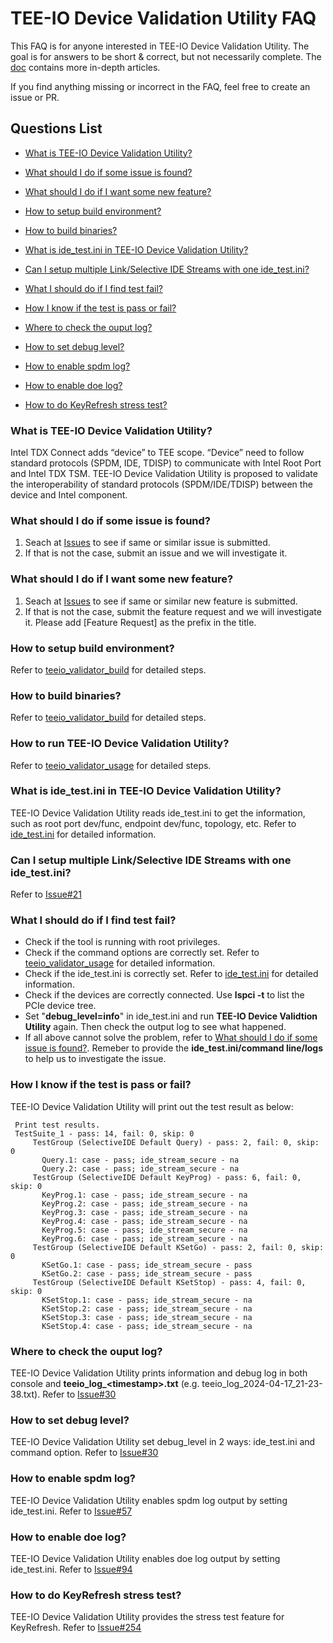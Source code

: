# TEE-IO Device Validation Utility FAQ

This FAQ is for anyone interested in TEE-IO Device Validation Utility. The goal is for answers to be short & correct, but not necessarily complete. The [doc](../doc/) contains more in-depth articles.

If you find anything missing or incorrect in the FAQ, feel free to create an issue or PR.

## Questions List
- [What is TEE-IO Device Validation Utility?](#what-is-tee-io-device-validation-utility)

- [What should I do if some issue is found?](#what-should-i-do-if-some-issue-is-found)

- [What should I do if I want some new feature?](#what-should-i-do-if-i-want-some-new-feature)

- [How to setup build environment?](#how-to-setup-build-environment)

- [How to build binaries?](#how-to-build-binaries)

- [What is ide_test.ini in TEE-IO Device Validation Utility?](#what-is-ide_testini-in-tee-io-device-validation-utility)

- [Can I setup multiple Link/Selective IDE Streams with one ide_test.ini?](#can-i-setup-multiple-linkselective-ide-streams-with-one-ide_testini)

- [What I should do if I find test fail?](#what-i-should-do-if-i-find-test-fail)

- [How I know if the test is pass or fail?](#how-i-know-if-the-test-is-pass-or-fail)

- [Where to check the ouput log?](#where-to-check-the-ouput-log)

- [How to set debug level?](#how-to-set-debug-level)

- [How to enable spdm log?](#how-to-enable-spdm-log)

- [How to enable doe log?](#how-to-enable-doe-log)

- [How to do KeyRefresh stress test?](#how-to-do-keyrefresh-stress-test)

### What is TEE-IO Device Validation Utility?
Intel TDX Connect adds “device” to TEE scope. “Device” need to follow standard protocols (SPDM, IDE, TDISP) to communicate with Intel Root Port and Intel TDX TSM. 
TEE-IO Device Validation Utility is proposed to validate the interoperability of standard protocols (SPDM/IDE/TDISP) between the device and Intel component.

### What should I do if some issue is found?
1. Seach at [Issues](https://github.com/intel/tee-io-validator/issues) to see if same or similar issue is submitted.
2. If that is not the case, submit an issue and we will investigate it.

### What should I do if I want some new feature?
1. Seach at [Issues](https://github.com/intel/tee-io-validator/issues) to see if same or similar new feature is submitted.
2. If that is not the case, submit the feature request and we will investigate it. Please add [Feature Request] as the prefix in the title.

### How to setup build environment?
Refer to [teeio_validator_build](./teeio_validator_build.md/#setup-build-environment) for detailed steps.

### How to build binaries?
Refer to [teeio_validator_build](./teeio_validator_build.md/#build-binaries) for detailed steps.

### How to run TEE-IO Device Validation Utility?
Refer to [teeio_validator_usage](./teeio_validator_usage.md) for detailed steps.

### What is ide_test.ini in TEE-IO Device Validation Utility?
TEE-IO Device Validation Utility reads ide_test.ini to get the information, such as root port dev/func, endpoint dev/func, topology, etc. Refer to [ide_test.ini](./ide_test_ini.md) for detailed information.

### Can I setup multiple Link/Selective IDE Streams with one ide_test.ini?
Refer to [Issue#21](https://github.com/intel/tee-io-validator/issues/21)

### What I should do if I find test fail?
- Check if the tool is running with root privileges.
- Check if the command options are correctly set. Refer to [teeio_validator_usage](./teeio_validator_usage.md) for detailed information.
- Check if the ide_test.ini is correctly set. Refer to [ide_test.ini](./ide_test_ini.md) for detailed information.
- Check if the devices are correctly connected. Use **lspci -t** to list the PCIe device tree.
- Set "**debug_level=info**" in ide_test.ini and run **TEE-IO Device Validtion Utility** again. Then check the output log to see what happened.
- If all above cannot solve the problem, refer to [What should I do if some issue is found?](#what-should-i-do-if-some-issue-is-found). Remeber to provide the **ide_test.ini/command line/logs** to help us to investigate the issue.

### How I know if the test is pass or fail?
TEE-IO Device Validation Utility will print out the test result as below:
```
 Print test results.
 TestSuite_1 - pass: 14, fail: 0, skip: 0
     TestGroup (SelectiveIDE Default Query) - pass: 2, fail: 0, skip: 0
       Query.1: case - pass; ide_stream_secure - na
       Query.2: case - pass; ide_stream_secure - na
     TestGroup (SelectiveIDE Default KeyProg) - pass: 6, fail: 0, skip: 0
       KeyProg.1: case - pass; ide_stream_secure - na
       KeyProg.2: case - pass; ide_stream_secure - na
       KeyProg.3: case - pass; ide_stream_secure - na
       KeyProg.4: case - pass; ide_stream_secure - na
       KeyProg.5: case - pass; ide_stream_secure - na
       KeyProg.6: case - pass; ide_stream_secure - na
     TestGroup (SelectiveIDE Default KSetGo) - pass: 2, fail: 0, skip: 0
       KSetGo.1: case - pass; ide_stream_secure - pass
       KSetGo.2: case - pass; ide_stream_secure - pass
     TestGroup (SelectiveIDE Default KSetStop) - pass: 4, fail: 0, skip: 0
       KSetStop.1: case - pass; ide_stream_secure - na
       KSetStop.2: case - pass; ide_stream_secure - na
       KSetStop.3: case - pass; ide_stream_secure - na
       KSetStop.4: case - pass; ide_stream_secure - na
```

### Where to check the ouput log?
TEE-IO Device Validation Utility prints information and debug log in both console and **teeio_log_\<timestamp\>.txt** (e.g. teeio_log_2024-04-17_21-23-38.txt). Refer to [Issue#30](https://github.com/intel/tee-io-validator/issues/30#issuecomment-2046467274)

### How to set debug level?
TEE-IO Device Validation Utility set debug_level in 2 ways: ide_test.ini and command option. Refer to [Issue#30](https://github.com/intel/tee-io-validator/issues/30#issuecomment-2046469418)

### How to enable spdm log?
TEE-IO Device Validation Utility enables spdm log output by setting ide_test.ini. Refer to [Issue#57](https://github.com/intel/tee-io-validator/issues/57#issuecomment-2116503580)

### How to enable doe log?
TEE-IO Device Validation Utility enables doe log output by setting ide_test.ini. Refer to [Issue#94](https://github.com/intel/tee-io-validator/issues/94#issuecomment-2192973993)

### How to do KeyRefresh stress test?
TEE-IO Device Validation Utility provides the stress test feature for KeyRefresh. Refer to [Issue#254](https://github.com/intel/tee-io-validator/issues/254#issuecomment-2722989688)